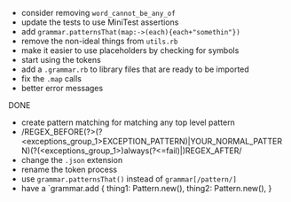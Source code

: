 - consider removing `word_cannot_be_any_of`
- update the tests to use MiniTest assertions
- add `grammar.patternsThat(map:->(each){each+"somethin"})`
- remove the non-ideal things from `utils.rb`
- make it easier to use placeholders by checking for symbols
- start using the tokens
- add a `.grammar.rb` to library files that are ready to be imported
- fix the `.map` calls
- better error messages 

DONE
- create pattern matching for matching any top level pattern
- /REGEX_BEFORE(?>(?<exceptions_group_1>EXCEPTION_PATTERN)|YOUR_NORMAL_PATTERN)(?(<exceptions_group_1>)always(?<=fail)|)REGEX_AFTER/
- change the `.json` extension
- rename the token process
- use `grammar.patternsThat()` instead of `grammar[/pattern/]`
- have a `grammar.add {
       thing1: Pattern.new(),
       thing2: Pattern.new(),
  }